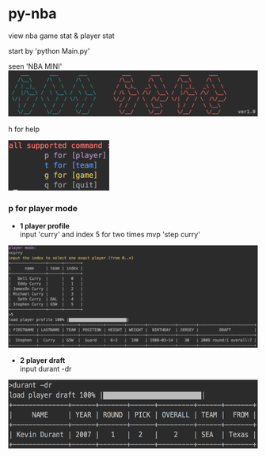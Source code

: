 # py-nba
view nba game stat &amp; player stat<br>

start by 'python Main.py'<br>

seen 'NBA MINI'<img src="https://github.com/jy01331184/py-nba/blob/master/image/s1.png?raw=true">

h for help<br> 

<img width="204" height="102" src="https://github.com/jy01331184/py-nba/blob/master/image/s2.png">

### p for player mode

* **1  player profile**<br>
input 'curry' and index 5 for two times mvp 'step curry'
<img src="https://github.com/jy01331184/py-nba/blob/master/image/s3.png?raw=true">

* **2  player draft**<br>
input durant -dr
<img width='571' height='139' src="https://github.com/jy01331184/py-nba/blob/master/image/s4.png?raw=true">
